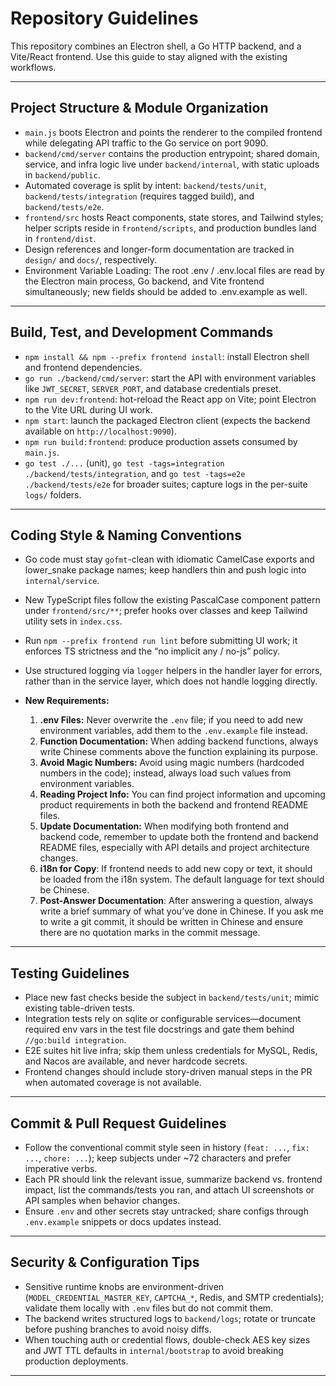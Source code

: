 # **Repository Guidelines**

This repository combines an Electron shell, a Go HTTP backend, and a Vite/React frontend. Use this guide to stay aligned with the existing workflows.

---

## Project Structure & Module Organization

* `main.js` boots Electron and points the renderer to the compiled frontend while delegating API traffic to the Go service on port 9090.
* `backend/cmd/server` contains the production entrypoint; shared domain, service, and infra logic live under `backend/internal`, with static uploads in `backend/public`.
* Automated coverage is split by intent: `backend/tests/unit`, `backend/tests/integration` (requires tagged build), and `backend/tests/e2e`.
* `frontend/src` hosts React components, state stores, and Tailwind styles; helper scripts reside in `frontend/scripts`, and production bundles land in `frontend/dist`.
* Design references and longer-form documentation are tracked in `design/` and `docs/`, respectively.
* Environment Variable Loading: The root .env / .env.local files are read by the Electron main process, Go backend, and Vite frontend simultaneously; new fields should be added to .env.example as well.

---

## Build, Test, and Development Commands

* `npm install && npm --prefix frontend install`: install Electron shell and frontend dependencies.
* `go run ./backend/cmd/server`: start the API with environment variables like `JWT_SECRET`, `SERVER_PORT`, and database credentials preset.
* `npm run dev:frontend`: hot-reload the React app on Vite; point Electron to the Vite URL during UI work.
* `npm start`: launch the packaged Electron client (expects the backend available on `http://localhost:9090`).
* `npm run build:frontend`: produce production assets consumed by `main.js`.
* `go test ./...` (unit), `go test -tags=integration ./backend/tests/integration`, and `go test -tags=e2e ./backend/tests/e2e` for broader suites; capture logs in the per-suite `logs/` folders.

---

## Coding Style & Naming Conventions

* Go code must stay `gofmt`-clean with idiomatic CamelCase exports and lower_snake package names; keep handlers thin and push logic into `internal/service`.
* New TypeScript files follow the existing PascalCase component pattern under `frontend/src/**`; prefer hooks over classes and keep Tailwind utility sets in `index.css`.
* Run `npm --prefix frontend run lint` before submitting UI work; it enforces TS strictness and the “no implicit any / no-js” policy.
* Use structured logging via `logger` helpers in the handler layer for errors, rather than in the service layer, which does not handle logging directly.
* **New Requirements:**

  1. **.env Files:** Never overwrite the `.env` file; if you need to add new environment variables, add them to the `.env.example` file instead.
  2. **Function Documentation:** When adding backend functions, always write Chinese comments above the function explaining its purpose.
  3. **Avoid Magic Numbers:** Avoid using magic numbers (hardcoded numbers in the code); instead, always load such values from environment variables.
  4. **Reading Project Info:** You can find project information and upcoming product requirements in both the backend and frontend README files.
  5. **Update Documentation:** When modifying both frontend and backend code, remember to update both the frontend and backend README files, especially with API details and project architecture changes.
  6. **i18n for Copy**: If frontend needs to add new copy or text, it should be loaded from the i18n system. The default language for text should be Chinese.
  7. **Post-Answer Documentation**: After answering a question, always write a brief summary of what you’ve done in Chinese. If you ask me to write a git commit, it should be written in Chinese and ensure there are no quotation marks in the commit message.

---

## Testing Guidelines

* Place new fast checks beside the subject in `backend/tests/unit`; mimic existing table-driven tests.
* Integration tests rely on sqlite or configurable services—document required env vars in the test file docstrings and gate them behind `//go:build integration`.
* E2E suites hit live infra; skip them unless credentials for MySQL, Redis, and Nacos are available, and never hardcode secrets.
* Frontend changes should include story-driven manual steps in the PR when automated coverage is not available.

---

## Commit & Pull Request Guidelines

* Follow the conventional commit style seen in history (`feat: ...`, `fix: ...`, `chore: ...`); keep subjects under ~72 characters and prefer imperative verbs.
* Each PR should link the relevant issue, summarize backend vs. frontend impact, list the commands/tests you ran, and attach UI screenshots or API samples when behavior changes.
* Ensure `.env` and other secrets stay untracked; share configs through `.env.example` snippets or docs updates instead.

---

## Security & Configuration Tips

* Sensitive runtime knobs are environment-driven (`MODEL_CREDENTIAL_MASTER_KEY`, `CAPTCHA_*`, Redis, and SMTP credentials); validate them locally with `.env` files but do not commit them.
* The backend writes structured logs to `backend/logs`; rotate or truncate before pushing branches to avoid noisy diffs.
* When touching auth or credential flows, double-check AES key sizes and JWT TTL defaults in `internal/bootstrap` to avoid breaking production deployments.

---
